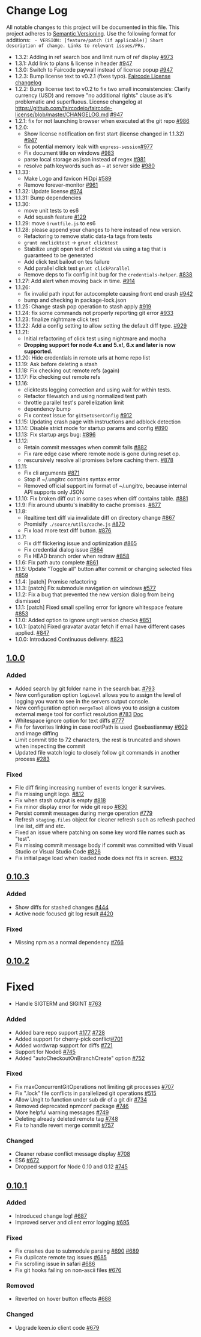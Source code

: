 # Change Log
All notable changes to this project will be documented in this file.
This project adheres to [Semantic Versioning](http://semver.org/).
Use the following format for additions: ` - VERSION: [feature/patch (if applicable)] Short description of change. Links to relevant issues/PRs.`

- 1.3.2: Adding in ref search box and limit num of ref display [#973](https://github.com/FredrikNoren/ungit/issues/973)
- 1.3.1: Add link to plans & license in header [#947](https://github.com/FredrikNoren/ungit/issues/974)
- 1.3.0: Switch to Faircode paywall instead of license popup [#947](https://github.com/FredrikNoren/ungit/issues/974)
- 1.2.3: Bump license text to v0.2.1 (fixes typo). [Faircode License changelog](https://github.com/faircodeio/faircode-license/blob/master/CHANGELOG.md)
- 1.2.2: Bump license text to v0.2 to fix two small inconsistencies: Clarify currency (USD) and remove "no additional rights" clause as it's problematic and superfluous. License changelog at https://github.com/faircodeio/faircode-license/blob/master/CHANGELOG.md [#947](https://github.com/FredrikNoren/ungit/issues/974)
- 1.2.1: fix for not launching browser when executed at the git repo [#986](https://github.com/FredrikNoren/ungit/issues/986)
- 1.2.0:
  - Show license notification on first start (license changed in 1.1.32) [#947](https://github.com/FredrikNoren/ungit/issues/974)
  - fix potential memory leak with `express-session`[#977](https://github.com/FredrikNoren/ungit/issues/977)
  - Fix document title on windows [#983](https://github.com/FredrikNoren/ungit/pull/983)
  - parse local storage as json instead of regex [#981](https://github.com/FredrikNoren/ungit/pull/981)
  - resolve path keywords such as `~` at server side [#980](https://github.com/FredrikNoren/ungit/issues/975)
- 1.1.33:
  - Make Logo and favicon HiDpi [#589](https://github.com/FredrikNoren/ungit/issues/589)
  - Remove forever-monitor [#961](https://github.com/FredrikNoren/ungit/issues/961)
- 1.1.32: Update license [#974](https://github.com/FredrikNoren/ungit/issues/974)
- 1.1.31: Bump dependencies
- 1.1.30:
  - move unit tests to es6
  - Add squash feature [#129](https://github.com/FredrikNoren/ungit/issues/129)
- 1.1.29: move `Gruntfile.js` to es6
- 1.1.28: please append your changes to here instead of new version.
  - Refactoring to remove static data-ta tags from tests
  - `grunt nmclicktest` -> `grunt clicktest`
  - Stabilize ungit open test of clicktest via using a tag that is guaranteed to be generated
  - Add click test bailout on tes failure
  - Add parallel click test `grunt clickParallel`
  - Remove deps to fix config init bug for the `credentials-helper`. [#838](https://github.com/FredrikNoren/ungit/issues/838)
- 1.1.27: Add alert when moving back in time. [#914](https://github.com/FredrikNoren/ungit/issues/914)
- 1.1.26:
  - fix invalid path input for autocomplete causing front end crash [#942](https://github.com/FredrikNoren/ungit/issues/942)
  - bump and checking in package-lock.json
- 1.1.25: Change stash pop operation to stash apply [#919](https://github.com/FredrikNoren/ungit/issues/919)
- 1.1.24: fix some commands not properly reporting git error [#933](https://github.com/FredrikNoren/ungit/issues/933)
- 1.1.23: finalize nightmare click test
- 1.1.22: Add a config setting to allow setting the default diff type. [#929](https://github.com/FredrikNoren/ungit/issues/929)
- 1.1.21:
  - Initial refactoring of click test using nightmare and mocha
  - **Dropping support for node 4.x and 5.x!, 6.x and later is now supported.**
- 1.1.20: Hide credentials in remote urls at home repo list
- 1.1.19: Ask before deleting a stash
- 1.1.18: Fix checking out remote refs (again)
- 1.1.17: Fix checking out remote refs
- 1.1.16:
  - clicktests logging correction and using wait for within tests.
  - Refactor filewatch and using normalized test path
  - throttle parallel test's parellelization limit
  - dependency bump
  - Fix context issue for `gitSetUserConfig` [#912](https://github.com/FredrikNoren/ungit/issues/912)
- 1.1.15: Updating crash page with instructions and adblock detection
- 1.1.14: Disable strict mode for startup params and config [#890](https://github.com/FredrikNoren/ungit/issues/890)
- 1.1.13: Fix startup args bug: [#896](https://github.com/FredrikNoren/ungit/issues/896)
- 1.1.12:
  - Retain commit messages when commit fails [#882](https://github.com/FredrikNoren/ungit/pull/882)
  - Fix rare edge case where remote node is gone during reset op.
  - rescursively resolve all promises before caching them. [#878](https://github.com/FredrikNoren/ungit/pull/878)
- 1.1.11:
    - Fix cli arguments [#871](https://github.com/FredrikNoren/ungit/pull/871)
    - Stop if ~/.ungitrc contains syntax error
    - Removed official support ini format of ~/.ungitrc, because internal API supports only JSON
- 1.1.10: Fix broken diff out in some cases when diff contains table. [#881](https://github.com/FredrikNoren/ungit/pull/881)
- 1.1.9: Fix around ubuntu's inability to cache promises. [#877](https://github.com/FredrikNoren/ungit/pull/878)
- 1.1.8:
    - Realtime text diff via invalidate diff on directory change [#867](https://github.com/FredrikNoren/ungit/pull/867)
    - Promisify `./source/utils/cache.js` [#870](https://github.com/FredrikNoren/ungit/pull/870)
    - Fix load more text diff button. [#876](https://github.com/FredrikNoren/ungit/pull/876)
- 1.1.7:
    - Fix diff flickering issue and optimization [#865](https://github.com/FredrikNoren/ungit/pull/865)
    - Fix credential dialog issue [#864](https://github.com/FredrikNoren/ungit/pull/864)
    - Fix HEAD branch order when redraw [#858](https://github.com/FredrikNoren/ungit/issues/858)
- 1.1.6: Fix path auto complete [#861](https://github.com/FredrikNoren/ungit/issues/861)
- 1.1.5: Update "Toggle all" button after commit or changing selected files [#859](https://github.com/FredrikNoren/ungit/issues/859)
- 1.1.4: [patch] Promise refactoring
- 1.1.3: [patch] Fix submodule navigation on windows [#577](https://github.com/FredrikNoren/ungit/issues/577)
- 1.1.2: Fix a bug that prevented the new version dialog from being dismissed
- 1.1.1: [patch] Fixed small spelling error for ignore whitespace feature [#853](https://github.com/FredrikNoren/ungit/pull/853)
- 1.1.0: Added option to ignore ungit version checks [#851](https://github.com/FredrikNoren/ungit/issues/851)
- 1.0.1: [patch] Fixed gravatar avatar fetch if email have different cases applied. [#847](https://github.com/FredrikNoren/ungit/issues/847)
- 1.0.0: Introduced Continuous delivery. [#823](https://github.com/FredrikNoren/ungit/issues/823)

## [1.0.0](https://github.com/FredrikNoren/ungit/compare/v0.10.3...v1.0.0)

### Added
- Added search by git folder name in the search bar. [#793](https://github.com/FredrikNoren/ungit/issues/793)
- New configuration option `logLevel` allows you to assign the level of logging you want to see in the servers output console.
- New configuration option `mergeTool` allows you to assign a custom external merge tool for conflict resolution [#783](https://github.com/FredrikNoren/ungit/issues/783) [Doc](https://github.com/FredrikNoren/ungit/blob/master/MERGETOOL.md)
- Whitespace ignore option for text diffs [#777](https://github.com/FredrikNoren/ungit/issues/777)
- Fix for favorites linking in case rootPath is used @sebastianmay [#609](https://github.com/FredrikNoren/ungit/issues/609) and image diffing
- Limit commit title to 72 characters, the rest is truncated and shown when inspecting the commit
- Updated file watch logic to closely follow git commands in another process [#283](https://github.com/FredrikNoren/ungit/issues/283)

### Fixed
- File diff firing increasing number of events longer it survives.
- Fix missing ungit logo. [#812](https://github.com/FredrikNoren/ungit/issues/812)
- Fix when stash output is empty [#818](https://github.com/FredrikNoren/ungit/issues/818)
- Fix minor display error for wide git repo [#830](https://github.com/FredrikNoren/ungit/pull/830)
- Persist commit messages during merge operation [#779](https://github.com/FredrikNoren/ungit/issues/779)
- Refresh `staging.files` object for cleaner refresh such as refresh pached line list, diff and etc.
- Fixed an issue where patching on some key word file names such as "test".
- Fix missing commit message body if commit was committed with Visual Studio or Visual Studio Code [#826](https://github.com/FredrikNoren/ungit/pull/826)
- Fix initial page load when loaded node does not fits in screen. [#832](https://github.com/FredrikNoren/ungit/issues/832)

## [0.10.3](https://github.com/FredrikNoren/ungit/compare/v0.10.2...v0.10.3)

### Added
- Show diffs for stashed changes [#444](https://github.com/FredrikNoren/ungit/issues/444)
- Active node focused git log result [#420](https://github.com/FredrikNoren/ungit/issues/420)

### Fixed
- Missing npm as a normal dependency [#766](https://github.com/FredrikNoren/ungit/issues/766)

## [0.10.2](https://github.com/FredrikNoren/ungit/compare/v0.10.1...v0.10.2)

# Fixed
- Handle SIGTERM and SIGINT [#763](https://github.com/FredrikNoren/ungit/issues/763)

### Added
- Added bare repo support [#177](https://github.com/FredrikNoren/ungit/issues/177) [#728](https://github.com/FredrikNoren/ungit/issues/728)
- Added support for cherry-pick conflict[#701](https://github.com/FredrikNoren/ungit/issues/701)
- Added wordwrap support for diffs [#721](https://github.com/FredrikNoren/ungit/issues/721)
- Support for Node6 [#745](https://github.com/FredrikNoren/ungit/pull/745/files)
- Added "autoCheckoutOnBranchCreate" option [#752](https://github.com/FredrikNoren/ungit/pull/752/files)

### Fixed
- Fix maxConcurrentGitOperations not limiting git processes [#707](https://github.com/FredrikNoren/ungit/issues/707)
- Fix ".lock" file conflicts in parallelized git operations [#515](https://github.com/FredrikNoren/ungit/issues/515)
- Allow Ungit to function under sub dir of a git dir [#734](https://github.com/FredrikNoren/ungit/issues/734)
- Removed deprecated npmconf package [#746](https://github.com/FredrikNoren/ungit/issues/746)
- More helpful warning messages [#749](https://github.com/FredrikNoren/ungit/pull/749/files)
- Deleting already deleted remote tag [#748](https://github.com/FredrikNoren/ungit/pull/748)
- Fix to handle revert merge commit [#757](https://github.com/FredrikNoren/ungit/pull/757)

### Changed
- Cleaner rebase conflict message display [#708](https://github.com/FredrikNoren/ungit/pull/708)
- ES6 [#672](https://github.com/FredrikNoren/ungit/pull/672)
- Dropped support for Node 0.10 and 0.12 [#745](https://github.com/FredrikNoren/ungit/pull/745/files)

## [0.10.1](https://github.com/FredrikNoren/ungit/compare/v0.10.0...v0.10.1)

### Added
- Introduced change log! [#687](https://github.com/FredrikNoren/ungit/issues/687)
- Improved server and client error logging [#695](https://github.com/FredrikNoren/ungit/pull/695)

### Fixed
- Fix crashes due to submodule parsing [#690](https://github.com/FredrikNoren/ungit/issues/690) [#689](https://github.com/FredrikNoren/ungit/issues/689)
- Fix duplicate remote tag issues [#685](https://github.com/FredrikNoren/ungit/issues/685)
- Fix scrolling issue in safari [#686](https://github.com/FredrikNoren/ungit/issues/686)
- Fix git hooks failing on non-ascii files [#676](https://github.com/FredrikNoren/ungit/issues/676)

### Removed
- Reverted on hover button effects [#688](https://github.com/FredrikNoren/ungit/issues/688)

### Changed
- Upgrade keen.io client code [#679](https://github.com/FredrikNoren/ungit/issues/679)
